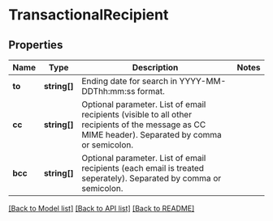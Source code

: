 # TransactionalRecipient

## Properties
Name | Type | Description | Notes
------------ | ------------- | ------------- | -------------
**to** | **string[]** | Ending date for search in YYYY-MM-DDThh:mm:ss format. | 
**cc** | **string[]** | Optional parameter. List of email recipients (visible to all other recipients of the message as CC MIME header). Separated by comma or semicolon. | 
**bcc** | **string[]** | Optional parameter. List of email recipients (each email is treated seperately). Separated by comma or semicolon. | 

[[Back to Model list]](../README.md#documentation-for-models) [[Back to API list]](../README.md#documentation-for-api-endpoints) [[Back to README]](../README.md)


